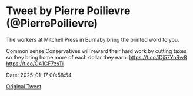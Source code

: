 # Tweet by Pierre Poilievre (@PierrePoilievre)

The workers at Mitchell Press in Burnaby bring the printed word to you. 

Common sense Conservatives will reward their hard work by cutting taxes so they bring home more of each dollar they earn: https://t.co/iDj57YnRw8 https://t.co/O41GF7zsTi

Date: 2025-01-17 00:58:54

[Original Tweet](https://x.com/PierrePoilievre/status/1880057171343462825)
